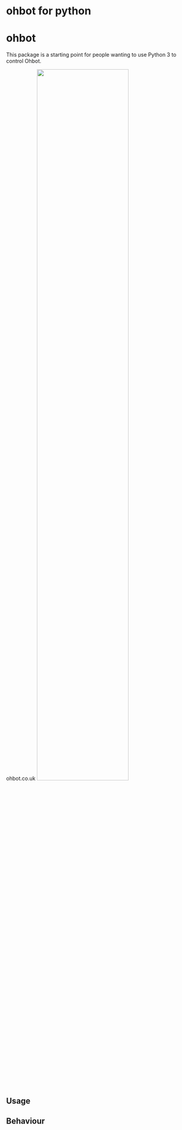 # ohbot for python

ohbot
========================

This package is a starting point for people wanting to use Python 3 to control Ohbot. 

ohbot.co.uk
<img src="http://i1380.photobucket.com/albums/ah188/ohbot/table1_zpsdh5r28rl.png" width="70%">


Usage
-----





Behaviour
--------

